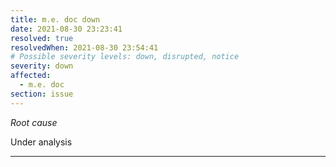```yaml
---
title: m.e. doc down
date: 2021-08-30 23:23:41
resolved: true
resolvedWhen: 2021-08-30 23:54:41
# Possible severity levels: down, disrupted, notice
severity: down
affected:
  - m.e. doc
section: issue
---
```


*Root cause*

Under analysis

---


